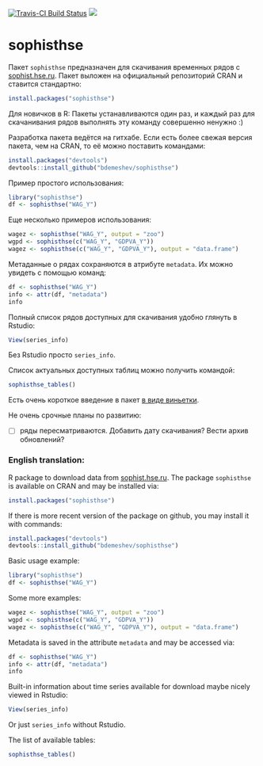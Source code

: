 [![Travis-CI Build Status](https://travis-ci.org/bdemeshev/sophisthse.svg?branch=master)](https://travis-ci.org/bdemeshev/sophisthse) ![](http://cranlogs.r-pkg.org/badges/sophisthse)

sophisthse
==========


Пакет `sophisthse` предназначен для скачивания временных рядов с [sophist.hse.ru](http://sophist.hse.ru/). Пакет выложен на официальный репозиторий CRAN и ставится стандартно:
```r
install.packages("sophisthse")
```
Для новичков в R: Пакеты устанавливаются один раз, и каждый раз для скачанивания рядов выполнять эту команду совершенно ненужно :)


Разработка пакета ведётся на гитхабе. Если есть более свежая версия пакета, чем на CRAN, то её можно поставить командами:
```r
install.packages("devtools")
devtools::install_github("bdemeshev/sophisthse")
```



Пример простого использования:
```r
library("sophisthse")
df <- sophisthse("WAG_Y")
```

Еще несколько примеров использования:
```r
wagez <- sophisthse("WAG_Y", output = "zoo")
wgpd <- sophisthse(c("WAG_Y", "GDPVA_Y"))
wagez <- sophisthse(c("WAG_Y", "GDPVA_Y"), output = "data.frame")
```

Метаданные о рядах сохраняются в атрибуте `metadata`. Их можно увидеть с помощью команд:
```r
df <- sophisthse("WAG_Y")
info <- attr(df, "metadata")
info
```

Полный список рядов доступных для скачивания удобно глянуть в Rstudio:
```r
View(series_info)
```
Без Rstudio просто `series_info`.


Список актуальных доступных таблиц можно получить командой:
```r
sophisthse_tables()
```

Есть очень короткое введение в пакет [в виде виньетки](http://htmlpreview.github.io/?https://github.com/bdemeshev/sophisthse/blob/master/inst/doc/sophisthse_intro.html).


Не очень срочные планы по развитию:

- [ ] ряды пересматриваются. Добавить дату скачивания? Вести архив обновлений?



### English translation:


R package to download data from [sophist.hse.ru](http://sophist.hse.ru/). The package `sophisthse` is available on CRAN and may be installed via:
```r
install.packages("sophisthse")
```

If there is more recent version of the package on github, you may install it with commands:
```r
install.packages("devtools")
devtools::install_github("bdemeshev/sophisthse")
```


Basic usage example:
```r
library("sophisthse")
df <- sophisthse("WAG_Y")
```

Some more examples:
```r
wagez <- sophisthse("WAG_Y", output = "zoo")
wgpd <- sophisthse(c("WAG_Y", "GDPVA_Y"))
wagez <- sophisthse(c("WAG_Y", "GDPVA_Y"), output = "data.frame")
```

Metadata is saved in the attribute `metadata` and may be accessed via:
```r
df <- sophisthse("WAG_Y")
info <- attr(df, "metadata")
info
```

Built-in information about time series available for download maybe nicely viewed in Rstudio:
```r
View(series_info)
```
Or just `series_info` without Rstudio.

The list of available tables:
```r
sophisthse_tables()
```
